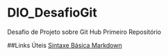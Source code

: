 # DIO_DesafioGit
Desafio de Projeto sobre Git Hub Primeiro Repositório

##Links Úteis
[Sintaxe Básica Markdown](https://www.markdownguide.org/)
